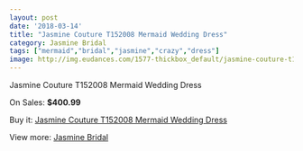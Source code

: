 ```yaml
---
layout: post
date: '2018-03-14'
title: "Jasmine Couture T152008 Mermaid Wedding Dress"
category: Jasmine Bridal
tags: ["mermaid","bridal","jasmine","crazy","dress"]
image: http://img.eudances.com/1577-thickbox_default/jasmine-couture-t152008-mermaid-wedding-dress.jpg
---
```

Jasmine Couture T152008 Mermaid Wedding Dress

On Sales: **$400.99**
<a href="https://www.eudances.com/en/jasmine-bridal/557-jasmine-couture-t152008-mermaid-wedding-dress.html"><amp-img layout="responsive" width="600" height="600" src="//img.eudances.com/1577-thickbox_default/jasmine-couture-t152008-mermaid-wedding-dress.jpg" alt="Jasmine Couture T152008 Mermaid Wedding Dress 0" /></a>
<a href="https://www.eudances.com/en/jasmine-bridal/557-jasmine-couture-t152008-mermaid-wedding-dress.html"><amp-img layout="responsive" width="600" height="600" src="//img.eudances.com/1578-thickbox_default/jasmine-couture-t152008-mermaid-wedding-dress.jpg" alt="Jasmine Couture T152008 Mermaid Wedding Dress 1" /></a>

Buy it: [Jasmine Couture T152008 Mermaid Wedding Dress](https://www.eudances.com/en/jasmine-bridal/557-jasmine-couture-t152008-mermaid-wedding-dress.html "Jasmine Couture T152008 Mermaid Wedding Dress")

View more: [Jasmine Bridal](https://www.eudances.com/en/6-jasmine-bridal "Jasmine Bridal")